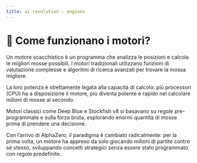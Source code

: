 ```yaml
---
title: ai revolution - engines
---
```


# 🤖 Come funzionano i motori?

<div class="mt-6 text-left">
  <p class="text-lg text-gray-500 leading-relaxed">
    Un motore scacchistico è un programma che analizza le posizioni e calcola le migliori mosse possibili. I motori tradizionali utilizzano funzioni di valutazione complesse e algoritmi di ricerca avanzati per trovare la mossa migliore.
  </p>

  <p class="text-lg text-gray-500 leading-relaxed mt-4">
    La loro potenza è strettamente legata alla capacità di calcolo: più processori (CPU) ha a disposizione il motore, più diventa potente e rapido nel calcolare milioni di mosse al secondo.
  </p>

  <p class="text-lg text-gray-500 leading-relaxed mt-4">
    Motori classici come <span class="font-semibold text-blue-500">Deep Blue</span> e <span class="font-semibold text-blue-500">Stockfish v8</span> si basavano su regole pre-programmate e sulla forza bruta, esplorando enormi quantità di mosse prima di prendere una decisione.
  </p>

  <p class="text-lg text-gray-500 leading-relaxed mt-4">
    Con l’arrivo di <span class="font-semibold text-blue-500">AlphaZero</span>, il paradigma è cambiato radicalmente: per la prima volta, un motore ha appreso da solo giocando milioni di partite contro sé stesso, sviluppando concetti strategici senza essere stato programmato con regole predefinite.
  </p>
</div>

<Footer />
